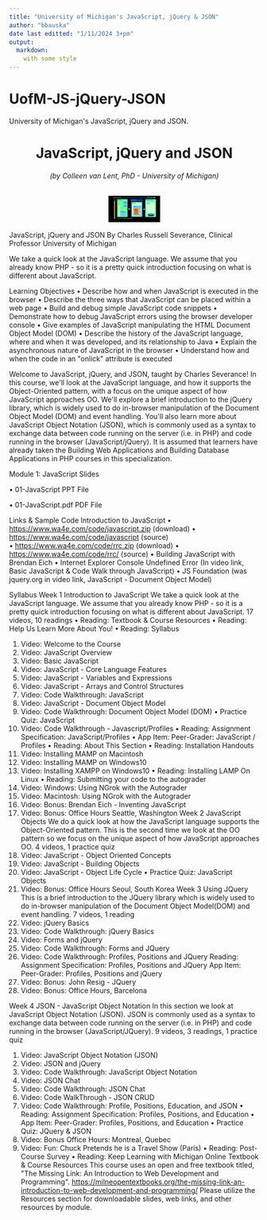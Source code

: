 ```yaml
---
title: "University of Michigan's JavaScript, jQuery & JSON"
author: "bbauska"
date last editted: "1/11/2024 3+pm"
output: 
  markdown:
    with some style
---
```


# UofM-JS-jQuery-JSON
University of Michigan's JavaScript, jQuery and JSON.

<!--~~~~~~~~~~~~~~~~~~~~~~~~~~~~~~~~~~~~~~~~~~~~~~~~~~~~~~~~~~~~~~~~~~~~~~~~~~~~~~~~~~~~~~~~~~~~-->
<!--~~~~~~~~~~~~~~~~~~~~~~~~~ readme.md of js-jquery-json.bauska.org ~~~~~~~~~~~~~~~~~~~~~~~~~~~-->
<h1 align="center">JavaScript, jQuery and JSON</h1>

<h6 align="center">(by Colleen van Lent, PhD - University of Michigan)</h6>
<!--~~~~~~~~~~~~~~~~~~~~~~~~~~~~~~~~~~~~~~~~~~~~~~~~~~~~~~~~~~~~~~~~~~~~~~~~~~~~~~~~~~~~~~~~~~~~-->
<!--~~~~~~~~~~~~~~~~~~~~~~~~~~~~~~~~~~~ 01.  logo (01) ~~~~~~~~~~~~~~~~~~~~~~~~~~~~~~~~~~~~-->
<p align="center">
  <img src="./images/image001.png" 
  alt="logo." 
  style="border: 2px solid #000000;" 
  width="20%" />
</p>

JavaScript, jQuery and JSON
By Charles Russell Severance, Clinical Professor University of Michigan

We take a quick look at the JavaScript language. We assume that you already know PHP - so it is a pretty quick introduction focusing on what is different about JavaScript.

Learning Objectives
•	Describe how and when JavaScript is executed in the browser
•	Describe the three ways that JavaScript can be placed within a web page
•	Build and debug simple JavaScript code snippets
•	Demonstrate how to debug JavaScript errors using the browser developer console
•	Give examples of JavaScript manipulating the HTML Document Object Model (DOM)
•	Describe the history of the JavaScript language, where and when it was developed, and its relationship to Java
•	Explain the asynchronous nature of JavaScript in the browser
•	Understand how and when the code in an "onlick" attribute is executed

Welcome to JavaScript, jQuery, and JSON, taught by Charles Severance!
In this course, we'll look at the JavaScript language, and how it supports the Object-Oriented pattern, with a focus on the unique aspect of how JavaScript approaches OO. We'll explore a brief introduction to the jQuery library, which is widely used to do in-browser manipulation of the Document Object Model (DOM) and event handling. You'll also learn more about JavaScript Object Notation (JSON), which is commonly used as a syntax to exchange data between code running on the server (i.e. in PHP) and code running in the browser (JavaScript/jQuery).
It is assumed that learners have already taken the Building Web Applications and Building Database Applications in PHP courses in this specialization.

Module 1: JavaScript
Slides

•	01-JavaScript PPT File

•	01-JavaScript.pdf PDF File

Links & Sample Code
Introduction to JavaScript
•	https://www.wa4e.com/code/javascript.zip (download)
•	https://www.wa4e.com/code/javascript (source)  
•	https://www.wa4e.com/code/rrc.zip (download)
•	https://www.wa4e.com/code/rrc/ (source)
•	Building JavaScript with Brendan Eich
•	Internet Explorer Console Undefined Error (In video link, Basic JavaScript & Code Walk through JavaScript)
•	JS Foundation (was jquery.org in video link, JavaScript - Document Object Model)


Syllabus
Week 1
Introduction to JavaScript
We take a quick look at the JavaScript language. We assume that you already know PHP - so it is a pretty quick introduction focusing on what is different about JavaScript.
17 videos, 10 readings
•	Reading: Textbook & Course Resources
•	Reading: Help Us Learn More About You!
•	Reading: Syllabus
1.	Video: Welcome to the Course
2.	Video: JavaScript Overview
3.	Video: Basic JavaScript
4.	Video: JavaScript - Core Language Features
5.	Video: JavaScript - Variables and Expressions
6.	Video: JavaScript - Arrays and Control Structures
7.	Video: Code Walkthrough: JavaScript
8.	Video: JavaScript - Document Object Model
9.	Video: Code Walkthrough: Document Object Model (DOM)
•	Practice Quiz: JavaScript
10.	Video: Code Walkthrough - Javascript/Profiles
•	Reading: Assignment Specification: JavaScript/Profiles
•	App Item: Peer-Grader: JavaScript / Profiles
•	Reading: About This Section
•	Reading: Installation Handouts
11.	Video: Installing MAMP on Macintosh
12.	Video: Installing MAMP on Windows10
13.	Video: Installing XAMPP on Windows10
•	Reading: Installing LAMP On Linux
•	Reading: Submitting your code to the autograder
14.	Video: Windows: Using NGrok with the Autograder
15.	Video: Macintosh: Using NGrok with the Autograder
16.	Video: Bonus: Brendan Eich - Inventing JavaScript
17.	Video: Bonus: Office Hours Seattle, Washington
Week 2
JavaScript Objects
We do a quick look at how the JavaScript language supports the Object-Oriented pattern. This is the second time we look at the OO pattern so we focus on the unique aspect of how JavaScript approaches OO.
4 videos, 1 practice quiz
1.	Video: JavaScript - Object Oriented Concepts
2.	Video: JavaScript - Building Objects
3.	Video: JavaScript - Object Life Cycle
•	Practice Quiz: JavaScript Objects
4.	Video: Bonus: Office Hours Seoul, South Korea
Week 3
Using JQuery
This is a brief introduction to the JQuery library which is widely used to do in-browser manipulation of the Document Object Model(DOM) and event handling.
7 videos, 1 reading
1.	Video: jQuery Basics
2.	Video: Code Walkthrough: jQuery Basics
3.	Video: Forms and jQuery
4.	Video: Code Walkthrough: Forms and JQuery
5.	Video: Code Walkthrough: Profiles, Positions and JQuery
Reading: Assignment Specification: Profiles, Positions and JQuery
App Item: Peer-Grader: Profiles, Positions and jQuery
6.	Video: Bonus: John Resig - JQuery
7.	Video: Bonus: Office Hours, Barcelona

Week 4
JSON - JavaScript Object Notation
In this section we look at JavaScript Object Notation (JSON). JSON is commonly used as a syntax to exchange data between code running on the server (i.e. in PHP) and code running in the browser (JavaScript/JQuery).
9 videos, 3 readings, 1 practice quiz
1.	Video: JavaScript Object Notation (JSON)
2.	Video: JSON and jQuery
3.	Video: Code Walkthrough: JavaScript Object Notation
4.	Video: JSON Chat
5.	Video: Code Walkthrough: JSON Chat
6.	Video: Code WalkThrough - JSON CRUD
7.	Video: Code Walkthrough: Profile, Positions, Education, and JSON
•	Reading: Assignment Specification: Profiles, Positions, and Education
•	App Item: Peer-Grader: Profiles, Positions, and Education
•	Practice Quiz: JQuery & JSON
8.	Video: Bonus Office Hours: Montreal, Quebec
9.	Video: Fun: Chuck Pretends he is a Travel Show (Paris)
•	Reading: Post-Course Survey
•	Reading: Keep Learning with Michigan Online
Textbook & Course Resources
This course uses an open and free textbook titled, "The Missing Link: An Introduction to Web Development and Programming".
https://milneopentextbooks.org/the-missing-link-an-introduction-to-web-development-and-programming/
Please utilize the Resources section for downloadable slides, web links, and other resources by module.


